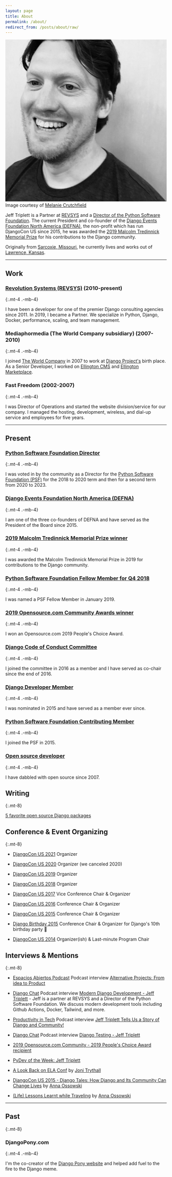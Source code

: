 ```yaml
---
layout: page
title: About
permalink: /about/
redirect_from: /posts/about/raw/
---
```


<div class="float-right w-1/3 pl-4 pt-4">
<img class="rounded-lg w-64" src="/assets/images/dcus-2017-bw.jpg" alt="Jeff Triplett" title="Jeff Triplett taken by Melanie Crutchfield">
<div class="text-center text-sm w-full">
Image courtesy of
<a href="https://twitter.com/HelloMelanieC">Melanie Crutchfield</a>
</div>
</div>

Jeff Triplett is a Partner at [REVSYS](https://revsys.com/) and a [Director of the Python Software Foundation](https://www.python.org/psf/records/board/history/#id2). The current President and co-founder of the [Django Events Foundation North America (DEFNA)](https://www.defna.org), the non-profit which has run DjangoCon US since 2015, he was awarded the [2019 Malcolm Tredinnick Memorial Prize](https://www.djangoproject.com/weblog/2019/dec/17/2019-malcolm-tredinnick-prize--jeff-triplett/) for his contributions to the Django community.

Originally from [Sarcoxie, Missouri](http://en.wikipedia.org/wiki/Sarcoxie,_Missouri), he currently lives and works out of [Lawrence, Kansas](http://en.wikipedia.org/wiki/Lawrence,_Kansas).

----

## Work

### [Revolution Systems (REVSYS)](http://revsys.com/) (2010-present)
{:.mt-4 .-mb-4}

I have been a developer for one of the premier Django consulting agencies since 2011. In 2019, I became a Partner. We specialize in Python, Django, Docker, performance, scaling, and team management.

### Mediaphormedia (The World Company subsidiary) (2007-2010)
{:.mt-4 .-mb-4}

I joined [The World Company](http://www.theworldco.net) in 2007 to work at [Django Project's](http://djangoproject.com/) birth place. As a Senior Developer, I worked on [Ellington CMS](https://www.ellingtoncms.com/) and [Ellington Marketplace](https://www.ellingtoncms.com/marketplace/).

### Fast Freedom (2002-2007)
{:.mt-4 .-mb-4}

I was Director of Operations and started the website division/service for our company. I managed the hosting, development, wireless, and dial-up service and employees for five years.

----

## Present

### [Python Software Foundation Director](https://www.python.org/psf/records/board/history/#id2)
{:.mt-4 .-mb-4}

I was voted in by the community as a Director for the [Python Software Foundation (PSF)](https://www.python.org/psf/) for the 2018 to 2020 term and then for a second term from 2020 to 2023.

### [Django Events Foundation North America (DEFNA)](https://github.com/defna)
{:.mt-4 .-mb-4}

I am one of the three co-founders of DEFNA and have served as the President of the Board since 2015.

### [2019 Malcolm Tredinnick Memorial Prize winner](https://www.djangoproject.com/weblog/2019/dec/17/2019-malcolm-tredinnick-prize--jeff-triplett/)
{:.mt-4 .-mb-4}

I was awarded the Malcolm Tredinnick Memorial Prize in 2019 for contributions to the Django community.

### [Python Software Foundation Fellow Member for Q4 2018](http://pyfound.blogspot.com/2019/01/python-software-foundation-fellow.html)
{:.mt-4 .-mb-4}

I was named a PSF Fellow Member in January 2019.

### [2019 Opensource.com Community Awards winner](https://opensource.com/article/19/2/community-awards-2019#people)
{:.mt-4 .-mb-4}

I won an Opensource.com 2019 People's Choice Award.

### [Django Code of Conduct Committee](https://www.djangoproject.com/foundation/committees/#conduct)
{:.mt-4 .-mb-4}

I joined the committee in 2016 as a member and I have served as co-chair since the end of 2016.

### [Django Developer Member](https://www.djangoproject.com/foundation/developer-members/)
{:.mt-4 .-mb-4}

I was nominated in 2015 and have served as a member ever since.

### [Python Software Foundation Contributing Member](https://www.python.org/psf/membership/)
{:.mt-4 .-mb-4}

I joined the PSF in 2015.

### [Open source developer](https://github.com/jefftriplett)
{:.mt-4 .-mb-4}

I have dabbled with open source since 2007.

## Writing
{:.mt-8}

[5 favorite open source Django packages](https://opensource.com/business/15/12/5-favorite-open-source-django-packages)

## Conference & Event Organizing
{:.mt-8}

- [DjangoCon US 2021](https://2021.djangocon.us/) Organizer

- [DjangoCon US 2020](https://2020.djangocon.us/) Organizer (we canceled 2020)

- [DjangoCon US 2019](https://2019.djangocon.us/) Organizer

- [DjangoCon US 2018](https://2018.djangocon.us/) Organizer

- [DjangoCon US 2017](https://2017.djangocon.us/) Vice Conference Chair & Organizer

- [DjangoCon US 2016](https://2016.djangocon.us/) Conference Chair & Organizer

- [DjangoCon US 2015](https://2015.djangocon.us/) Conference Chair & Organizer

- [Django Birthday 2015](https://djangobirthday.com/) Conference Chair & Organizer for Django's 10th birthday party :birthday:

- [DjangoCon US 2014](https://2014.djangocon.us/) Organizer(ish) & Last-minute Program Chair

## Interviews & Mentions
{:.mt-8}

- [Espacios Abiertos Podcast](https://espaciosabiertos.dev/) Podcast interview [Alternative Projects: From idea to Product](https://espaciosabiertos.dev/jeff-triplett/)

- [Django Chat](https://djangochat.com/) Podcast interview [Modern Django Development - Jeff Triplett](https://djangochat.com/episodes/docker-tailwind-and-more-jeff-triplett) - Jeff is a partner at REVSYS and a Director of the Python Software Foundation. We discuss modern development tools including Github Actions, Docker, Tailwind, and more.

- [Productivity in Tech](https://productivityintech.com/) Podcast interview [Jeff Triplett Tells Us a Story of Django and Community!](https://productivityintech.transistor.fm/episodes/jeff-triplett-tells-us-a-story-of-django-and-community)

- [Django Chat](https://djangochat.com/) Podcast interview [Django Testing - Jeff Triplett](https://django-chat.simplecast.com/episodes/jeff-triplett)

- [2019 Opensource.com Community - 2019 People's Choice Award
 recipient](https://opensource.com/article/19/2/community-awards-2019#people)

- [PyDev of the Week: Jeff Triplett](http://www.blog.pythonlibrary.org/2016/01/04/pydev-of-the-week-jeff-triplett/)

- [A Look Back on ELA Conf](http://jonibologna.com/a-look-back-on-ela-conf/) by [Joni Trythall](https://twitter.com/JoniTrythall)

- [DjangoCon US 2015 - Django Tales: How Django and Its Community Can Change Lives](https://www.youtube.com/watch?v=JQkM_fOlb2A) by [Anna Ossowski](https://twitter.com/OssAnna16)

- [(Life) Lessons Learnt while Traveling](http://anna-oz.tumblr.com/post/156114754840/life-lessons-learnt-while-traveling) by [Anna Ossowski](https://twitter.com/OssAnna16)

----

## Past
{:.mt-8}

### DjangoPony.com
{:.mt-4 .-mb-4}

I'm the co-creator of the [Django Pony website](http://www.djangopony.com/) and helped add fuel to the fire to the Django meme.
